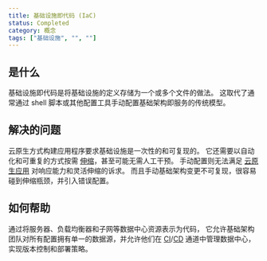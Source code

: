 ```yaml
---
title: 基础设施即代码 (IaC)
status: Completed
category: 概念
tags: ["基础设施", "", ""]
---
```


## 是什么

基础设施即代码是将基础设施的定义存储为一个或多个文件的做法。
这取代了通常通过 shell 脚本或其他配置工具手动配置基础架构即服务的传统模型。

## 解决的问题

云原生方式构建应用程序要求基础设施是一次性的和可复现的。
它还需要以自动化和可重复的方式按需 [伸缩](/zh-cn/scalability/)，甚至可能无需人工干预。
手动配置则无法满足 [云原生应用](/zh-cn/cloud_native_apps/) 对响应能力和灵活伸缩的诉求。
而且手动基础架构变更不可复现，很容易碰到伸缩瓶颈，并引入错误配置。

## 如何帮助

通过将服务器、负载均衡器和子网等数据中心资源表示为代码，
它允许基础架构团队对所有配置拥有单一的数据源，并允许他们在
[CI](/zh-cn/continuous-integration/ )/[CD](/zh-cn/continuous-delivery/)
通道中管理数据中心，实现版本控制和部署策略。
